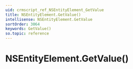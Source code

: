 ```yaml
---
uid: crmscript_ref_NSEntityElement_GetValue
title: NSEntityElement.GetValue()
intellisense: NSEntityElement.GetValue
sortOrder: 3064
keywords: GetValue()
so.topic: reference
---
```


# NSEntityElement.GetValue()

